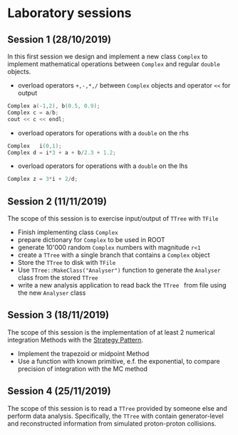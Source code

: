 # Laboratory sessions

## Session 1 (28/10/2019)
In this first session we design and implement a new class `Complex` to implement
mathematical operations between `Complex` and regular `double` objects.
- overload operators `+,-,*,/` between `Complex` objects and operator `<<` for output
```c++
Complex a(-1,2), b(0.5, 0.9);
Complex c = a/b;
cout << c << endl;
```
- overload operators for operations with a `double` on the rhs
```c++
Complex   i(0,1);
Complex d = i*3 + a + b/2.3 + 1.2;
```
- overload operators for operations with a `double` on the lhs
```c++
Complex z = 3*i + 2/d;
```

## Session 2 (11/11/2019)
The scope of this session is to exercise input/output of `TTree` with `TFile`

- Finish implementing class `Complex`
- prepare dictionary for `Complex` to be used in ROOT  
- generate 10'000 random `Complex` numbers with magnitude `r<1`
- create a `TTree` with a single branch that contains a `Complex` object
- Store the `TTree` to disk with `TFile`
- Use `TTree::MakeClass("Analyser")` function to generate the `Analyser` class
from the stored `TTree`
- write a new analysis application to read back the `TTree ` from file using the
new `Analyser` class


## Session 3 (18/11/2019)
The scope of this session is the implementation of at least 2 numerical integration Methods
with the [Strategy Pattern](../lec13/strategy.md).

- Implement the trapezoid or midpoint Method
- Use a function with known primitive, e.f. the exponential, to compare precision of
integration with the MC method


## Session  4 (25/11/2019)
The scope of this session is to read a `TTree` provided by someone else and perform data analysis.
Specifically, the `TTree` with contain generator-level and reconstructed information
from simulated proton-proton collisions.
